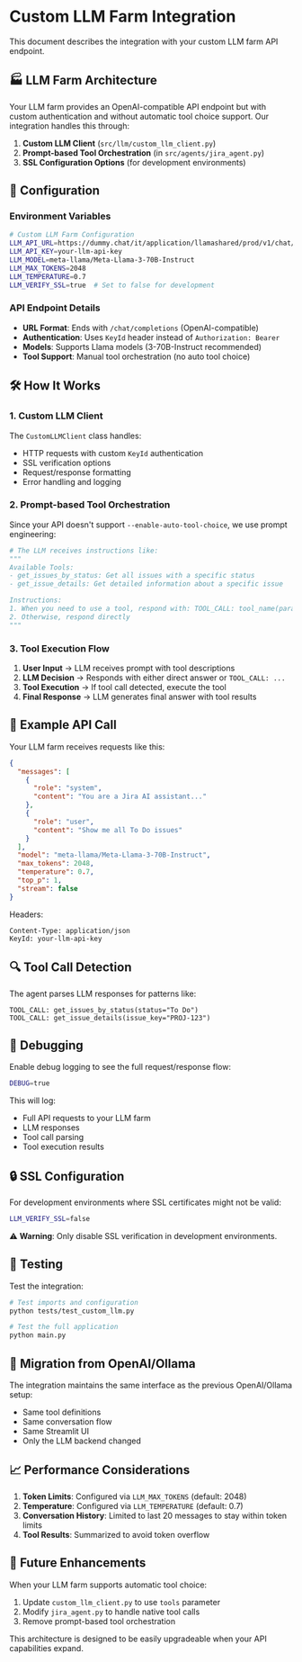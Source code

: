# Custom LLM Farm Integration

This document describes the integration with your custom LLM farm API endpoint.

## 🏭 LLM Farm Architecture

Your LLM farm provides an OpenAI-compatible API endpoint but with custom authentication and without automatic tool choice support. Our integration handles this through:

1. **Custom LLM Client** (`src/llm/custom_llm_client.py`)
2. **Prompt-based Tool Orchestration** (in `src/agents/jira_agent.py`)
3. **SSL Configuration Options** (for development environments)

## 🔧 Configuration

### Environment Variables

```bash
# Custom LLM Farm Configuration
LLM_API_URL=https://dummy.chat/it/application/llamashared/prod/v1/chat/completions
LLM_API_KEY=your-llm-api-key
LLM_MODEL=meta-llama/Meta-Llama-3-70B-Instruct
LLM_MAX_TOKENS=2048
LLM_TEMPERATURE=0.7
LLM_VERIFY_SSL=true  # Set to false for development
```

### API Endpoint Details

- **URL Format**: Ends with `/chat/completions` (OpenAI-compatible)
- **Authentication**: Uses `KeyId` header instead of `Authorization: Bearer`
- **Models**: Supports Llama models (3-70B-Instruct recommended)
- **Tool Support**: Manual tool orchestration (no auto tool choice)

## 🛠️ How It Works

### 1. Custom LLM Client

The `CustomLLMClient` class handles:
- HTTP requests with custom `KeyId` authentication
- SSL verification options
- Request/response formatting
- Error handling and logging

### 2. Prompt-based Tool Orchestration

Since your API doesn't support `--enable-auto-tool-choice`, we use prompt engineering:

```python
# The LLM receives instructions like:
"""
Available Tools:
- get_issues_by_status: Get all issues with a specific status
- get_issue_details: Get detailed information about a specific issue

Instructions:
1. When you need to use a tool, respond with: TOOL_CALL: tool_name(param1="value1")
2. Otherwise, respond directly
"""
```

### 3. Tool Execution Flow

1. **User Input** → LLM receives prompt with tool descriptions
2. **LLM Decision** → Responds with either direct answer or `TOOL_CALL: ...`
3. **Tool Execution** → If tool call detected, execute the tool
4. **Final Response** → LLM generates final answer with tool results

## 📝 Example API Call

Your LLM farm receives requests like this:

```json
{
  "messages": [
    {
      "role": "system", 
      "content": "You are a Jira AI assistant..."
    },
    {
      "role": "user", 
      "content": "Show me all To Do issues"
    }
  ],
  "model": "meta-llama/Meta-Llama-3-70B-Instruct",
  "max_tokens": 2048,
  "temperature": 0.7,
  "top_p": 1,
  "stream": false
}
```

Headers:
```
Content-Type: application/json
KeyId: your-llm-api-key
```

## 🔍 Tool Call Detection

The agent parses LLM responses for patterns like:

```
TOOL_CALL: get_issues_by_status(status="To Do")
TOOL_CALL: get_issue_details(issue_key="PROJ-123")
```

## 🐛 Debugging

Enable debug logging to see the full request/response flow:

```bash
DEBUG=true
```

This will log:
- Full API requests to your LLM farm
- LLM responses
- Tool call parsing
- Tool execution results

## 🔒 SSL Configuration

For development environments where SSL certificates might not be valid:

```bash
LLM_VERIFY_SSL=false
```

⚠️ **Warning**: Only disable SSL verification in development environments.

## 🧪 Testing

Test the integration:

```bash
# Test imports and configuration
python tests/test_custom_llm.py

# Test the full application
python main.py
```

## 🔄 Migration from OpenAI/Ollama

The integration maintains the same interface as the previous OpenAI/Ollama setup:

- Same tool definitions
- Same conversation flow  
- Same Streamlit UI
- Only the LLM backend changed

## 📈 Performance Considerations

1. **Token Limits**: Configured via `LLM_MAX_TOKENS` (default: 2048)
2. **Temperature**: Configured via `LLM_TEMPERATURE` (default: 0.7)
3. **Conversation History**: Limited to last 20 messages to stay within token limits
4. **Tool Results**: Summarized to avoid token overflow

## 🔮 Future Enhancements

When your LLM farm supports automatic tool choice:

1. Update `custom_llm_client.py` to use `tools` parameter
2. Modify `jira_agent.py` to handle native tool calls
3. Remove prompt-based tool orchestration

This architecture is designed to be easily upgradeable when your API capabilities expand.
